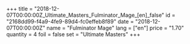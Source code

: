 +++
title = "2018-12-07T00:00:00Z_Ultimate_Masters_Fulminator_Mage_[en]_false"
id = "2168dd99-f4a9-4fe9-89d4-fc0effeb8f89"
date = "2018-12-07T00:00:00Z"
name = "Fulminator Mage"
lang = ["en"]
price = "1.70"
quantity = 4
foil = false
set = "Ultimate Masters"
+++
